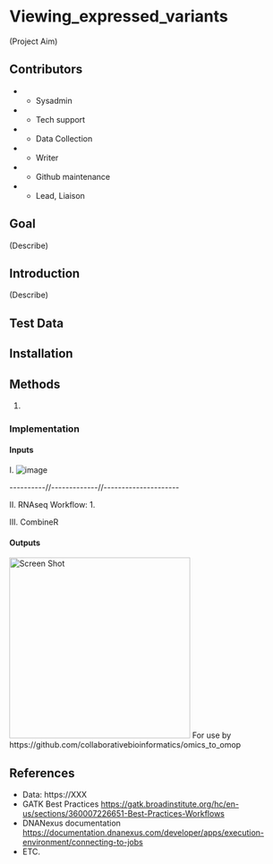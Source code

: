 # Viewing_expressed_variants
(Project Aim)

## Contributors 

-  - Sysadmin 
-  - Tech support 
-  - Data Collection 
-  - Writer
-  - Github maintenance
-  - Lead, Liaison 

## Goal 
(Describe)

## Introduction 
(Describe)

## Test Data 


## Installation 

## Methods
1. 
### Implementation 

#### Inputs 

I. 
![image](https://XXX.png)


----------//-------------//---------------------

II.  RNAseq Workflow:
1. 

III.  CombineR

#### Outputs 


<img width="323" alt="Screen Shot " src="https://XXX.png">
For use by https://github.com/collaborativebioinformatics/omics_to_omop 

## References 

- Data: https://XXX
- GATK Best Practices https://gatk.broadinstitute.org/hc/en-us/sections/360007226651-Best-Practices-Workflows 
- DNANexus documentation https://documentation.dnanexus.com/developer/apps/execution-environment/connecting-to-jobs 
- ETC.
